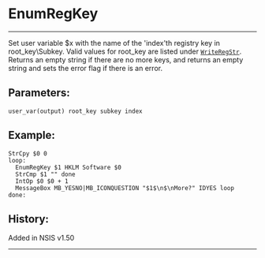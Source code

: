 # EnumRegKey

---

Set user variable $x with the name of the 'index'th registry key in root\_key\Subkey. Valid values for root\_key are listed under [`WriteRegStr`][1]. Returns an empty string if there are no more keys, and returns an empty string and sets the error flag if there is an error.

## Parameters:

    user_var(output) root_key subkey index

## Example:

	StrCpy $0 0
	loop:
	  EnumRegKey $1 HKLM Software $0
	  StrCmp $1 "" done
	  IntOp $0 $0 + 1
	  MessageBox MB_YESNO|MB_ICONQUESTION "$1$\n$\nMore?" IDYES loop
	done:

## History:

Added in NSIS v1.50

---

[1]: WriteRegStr.markdown